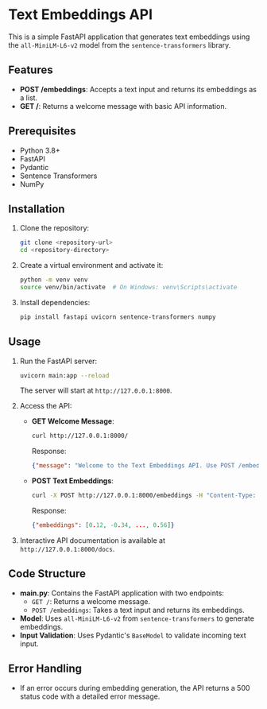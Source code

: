 # Text Embeddings API

This is a simple FastAPI application that generates text embeddings using the `all-MiniLM-L6-v2` model from the `sentence-transformers` library.

## Features
- **POST /embeddings**: Accepts a text input and returns its embeddings as a list.
- **GET /**: Returns a welcome message with basic API information.

## Prerequisites
- Python 3.8+
- FastAPI
- Pydantic
- Sentence Transformers
- NumPy

## Installation
1. Clone the repository:
   ```bash
   git clone <repository-url>
   cd <repository-directory>
   ```
2. Create a virtual environment and activate it:
   ```bash
   python -m venv venv
   source venv/bin/activate  # On Windows: venv\Scripts\activate
   ```
3. Install dependencies:
   ```bash
   pip install fastapi uvicorn sentence-transformers numpy
   ```

## Usage
1. Run the FastAPI server:
   ```bash
   uvicorn main:app --reload
   ```
   The server will start at `http://127.0.0.1:8000`.

2. Access the API:
   - **GET Welcome Message**:
     ```bash
     curl http://127.0.0.1:8000/
     ```
     Response:
     ```json
     {"message": "Welcome to the Text Embeddings API. Use POST /embeddings to get embeddings."}
     ```

   - **POST Text Embeddings**:
     ```bash
     curl -X POST http://127.0.0.1:8000/embeddings -H "Content-Type: application/json" -d '{"text": "This is a sample text"}'
     ```
     Response:
     ```json
     {"embeddings": [0.12, -0.34, ..., 0.56]}
     ```

3. Interactive API documentation is available at `http://127.0.0.1:8000/docs`.

## Code Structure
- **main.py**: Contains the FastAPI application with two endpoints:
  - `GET /`: Returns a welcome message.
  - `POST /embeddings`: Takes a text input and returns its embeddings.
- **Model**: Uses `all-MiniLM-L6-v2` from `sentence-transformers` to generate embeddings.
- **Input Validation**: Uses Pydantic's `BaseModel` to validate incoming text input.

## Error Handling
- If an error occurs during embedding generation, the API returns a 500 status code with a detailed error message.

